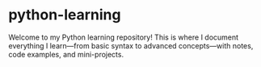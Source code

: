 # python-learning
Welcome to my Python learning repository! This is where I document everything I learn—from basic syntax to advanced concepts—with notes, code examples, and mini-projects.
